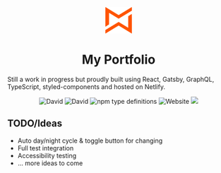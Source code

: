 <p align="center">
  <img src="src/images/logo.svg" height="60" width="60" />
</p>

<h1 align="center">
  My Portfolio
</h1>
<p>
  Still a work in progress but proudly built using React, Gatsby, GraphQL, TypeScript, styled-components and hosted on Netlify.
</p>

<p align="center">
  <img alt="David" src="https://img.shields.io/david/mwhittet/portfolio" />
  <img alt="David" src="https://img.shields.io/david/dev/mwhittet/portfolio" />
  <img alt="npm type definitions" src="https://img.shields.io/npm/types/typescript" />
  <img alt="Website" src="https://img.shields.io/website?down_message=portfolio%20is%20down&up_message=portfolio%20is%20up&url=https%3A%2F%2Fwww.michaelwhittet.co.uk%2F" />
  <a href="https://app.netlify.com/sites/romantic-thompson-461e61/deploys">
    <img src="https://api.netlify.com/api/v1/badges/1d43b7a7-9f5e-41f4-b323-de48d0268e1a/deploy-status" />
  </a>
</p>

## TODO/Ideas

- Auto day/night cycle & toggle button for changing
- Full test integration
- Accessibility testing
- ... more ideas to come
